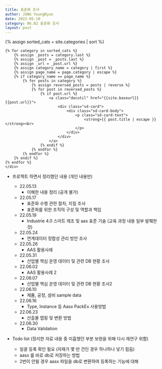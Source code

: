 ```yaml
---
title: 표준화 조사
author: JUNG YoungKyun
date: 2022-05-10
category: 06.02 표준화 조사
layout: post
---
```


<div class="sd-container-fluid ">
    <div class="docutils">
    {% assign sorted_cats = site.categories | sort %}

    {% for category in sorted_cats %}
        {% assign _posts = category.last %}
        {% assign _post = _posts.last %}
        {% assign _url = _post.url %}
        {% assign category_name = category | first %}
        {% assign page_name = page.category | escape %}
        {% if category_name == page_name %}
            {% for posts in category %}
                {% assign reversed_posts = posts | reverse %}
                {% for post in reversed_posts %}
                    {% if post.url %}
                        <a class="docutil" href="{{site.baseurl}}{{post.url}}">
                            <div class="sd-card">
                                <div class="sd-card-body">
                                    <p class="sd-card-text">
                                        <strong>{{ post.title | escape }}</strong><br>
                                    </p>
                                </div>
                            </div>
                        </a>
                    {% endif %}
                {% endfor %}
            {% endfor %}
        {% endif %}
    {% endfor %}
    </div>
</div>

- 프로젝트 하면서 정리했던 내용 (개인 내용만)
    - 22.05.13
        - 이해한 내용 정리 (공개 불가)
    - 22.05.17
        - 표준화 수행 관련 절차, 지침 조사
        - 표준화를 위한 조직의 구성 및 역할과 책임
    - 22.05.19
        - Industrie 4.0 스마트 제조 및 aas 표준 기술 (교육 과정 내용 일부 발췌한 것)
    - 22.05.24
        - 연계데이터 정합성 관리 방안 조사
    - 22.05.26
        - AAS 활용사례
    - 22.05.31
        - 산업별 핵심 운영 데이터 및 관련 DB 현황 조사
    - 22.06.02
        - AAS 활용사례 2
    - 22.06.07
        - 산업별 핵심 운영 데이터 및 관련 DB 현황 조사2
    - 22.06.10
        - 제품, 공정, 설비 sample data
    - 22.06.16
        - Type, Instance 등 Aasx PackEx 사용방법
    - 22.06.23
        - 산출물 맵핑 및 변환 방법
    - 22.06.30
        - Data Validation
    
- Todo list (정리한 자료 내용 중 미흡했던 부분 보완을 위해 다시 재연구 위함)
    - 일괄 등록 확인 필요 (자재가 몇 만 건인 경우 하나하나 넣기 힘듬)
    - aasx 를 바로 db로 저장하는 방법
    - 2번이 안될 경우 aasx 파일을 db로 변환하여 등록하는 기능에 대해